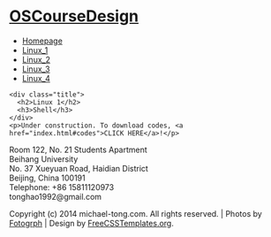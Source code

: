 <!DOCTYPE html PUBLIC "-//W3C//DTD XHTML 1.0 Strict//EN" "http://www.w3.org/TR/xhtml1/DTD/xhtml1-strict.dtd">
<!--
Design by Free CSS Templates
http://www.freecsstemplates.org
Released for free under a Creative Commons Attribution 2.5 License

Name       : Undeviating 
Description: A two-column, fixed-width design with dark color scheme.
Version    : 1.0
Released   : 20140322

-->
<html xmlns="http://www.w3.org/1999/xhtml">
<head>
<meta http-equiv="Content-Type" content="text/html; charset=utf-8" />
<title>Operation System Course Design, BUAA</title>
<meta name="keywords" content="Operating System, Code" />
<meta name="description" content="It's the home page for OS Course Design by Michael Tong" />
<link href="http://fonts.googleapis.com/css?family=Source+Sans+Pro:200,300,400,600,700,900|Quicksand:400,700|Questrial" rel="stylesheet" />
<link href="default.css" rel="stylesheet" type="text/css" media="all" />
<link href="fonts.css" rel="stylesheet" type="text/css" media="all" />

<!--[if IE 6]><link href="default_ie6.css" rel="stylesheet" type="text/css" /><![endif]-->

</head>
<body>
<div id="header-wrapper">
	<div id="header" class="container">
		<div id="logo">
        	<span class="icon icon-cog"></span>
			<h1><a href="index">OSCourseDesign</a></h1>
		</div>
		<div id="menu">
			<ul>
				<li><a href="index" accesskey="1" title="Homepage">Homepage</a></li>
				<li class="active"><a href="Linux_1" accesskey="2" title="Linux_1">Linux_1</a></li>
				<li><a href="Linux_2" accesskey="3" title="Linux_2">Linux_2</a></li>
				<li><a href="Linux_3" accesskey="4" title="Linux_3">Linux_3</a></li>
				<li><a href="Linux_4" accesskey="5" title="Linux_4">Linux_4</a></li>
			</ul>
		</div>
	</div>
</div>

<div class="wrapper">
	<div id="welcome" class="container">
    	
	<div class="title">
	  <h2>Linux 1</h2>
	  <h3>Shell</h3>
	</div>
	<p>Under construction. To download codes, <a href="index.html#codes">CLICK HERE</a>!</p>
</div>

<div id="footer">
	<div class="container">
		<div class="fbox1">
		<span class="icon icon-map-marker"></span>
			<span>Room 122, No. 21 Students Apartment
			<br />Beihang University
			<br />No. 37 Xueyuan Road, Haidian District
			<br />Beijing, China 100191</span>
		</div>
		<div class="fbox1">
			<span class="icon icon-phone"></span>
			<span>
				Telephone: +86 15811120973
			</span>
		</div>
		<div class="fbox1">
			<span class="icon icon-envelope"></span>
			<span>tonghao1992@gmail.com</span>
		</div>
	</div>
</div>
<div id="copyright">
	<p>Copyright (c) 2014 michael-tong.com. All rights reserved. | Photos by <a href="http://fotogrph.com/">Fotogrph</a> | Design by <a href="http://www.freecsstemplates.org/" rel="nofollow">FreeCSSTemplates.org</a>.</p>
</div>
</body>
</html>
